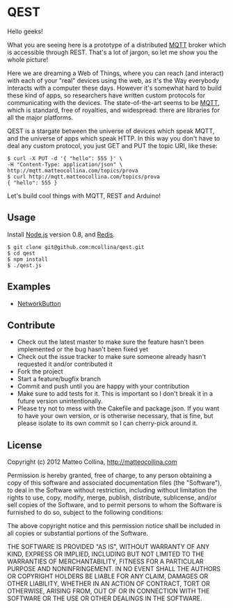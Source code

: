 
# QEST

Hello geeks!

What you are seeing here is a prototype of a distributed [MQTT](http://mqtt.org) broker which is accessible through REST.
That's a lot of jargon, so let me show you the whole picture!

Here we are dreaming a Web of Things, where you can reach (and interact) with each of your "real" devices using the web,
as it's the Way everybody interacts with a computer these days.
However it's somewhat hard to build these kind of apps, so researchers have written custom protocols for communicating 
with the devices.
The state-of-the-art seems to be [MQTT](http://mqtt.org), which is standard, free of royalties, and widespread: 
there are libraries for all the major platforms.

QEST is a stargate between the universe of devices which speak MQTT, and the universe of apps which
speak HTTP.
In this way you don't have to deal any custom protocol, you just GET and PUT the topic URI, like these:

    $ curl -X PUT -d '{ "hello": 555 }' \
    -H "Content-Type: application/json" \
    http://mqtt.matteocollina.com/topics/prova
    $ curl http://mqtt.matteocollina.com/topics/prova
    { "hello": 555 }

Let's build cool things with MQTT, REST and Arduino!

## Usage

Install [Node.js](http://nodejs.org) version 0.8, and
[Redis](http://redis.io).

```
$ git clone git@github.com:mcollina/qest.git
$ cd qest
$ npm install
$ ./qest.js
```

## Examples

* [NetworkButton](https://github.com/mcollina/qest/wiki/Network-Button-Example)

## Contribute

* Check out the latest master to make sure the feature hasn't been
  implemented or the bug hasn't been fixed yet
* Check out the issue tracker to make sure someone already hasn't
  requested it and/or contributed it
* Fork the project
* Start a feature/bugfix branch
* Commit and push until you are happy with your contribution
* Make sure to add tests for it. This is important so I don't break it
  in a future version unintentionally.
* Please try not to mess with the Cakefile and package.json. If you
  want to have your own version, or is otherwise necessary, that is
  fine, but please isolate to its own commit so I can cherry-pick around
  it.

## License

Copyright (c) 2012 Matteo Collina, http://matteocollina.com

Permission is hereby granted, free of charge, to any person
obtaining a copy of this software and associated documentation
files (the "Software"), to deal in the Software without
restriction, including without limitation the rights to use,
copy, modify, merge, publish, distribute, sublicense, and/or sell
copies of the Software, and to permit persons to whom the
Software is furnished to do so, subject to the following
conditions:

The above copyright notice and this permission notice shall be
included in all copies or substantial portions of the Software.

THE SOFTWARE IS PROVIDED "AS IS", WITHOUT WARRANTY OF ANY KIND,
EXPRESS OR IMPLIED, INCLUDING BUT NOT LIMITED TO THE WARRANTIES
OF MERCHANTABILITY, FITNESS FOR A PARTICULAR PURPOSE AND
NONINFRINGEMENT. IN NO EVENT SHALL THE AUTHORS OR COPYRIGHT
HOLDERS BE LIABLE FOR ANY CLAIM, DAMAGES OR OTHER LIABILITY,
WHETHER IN AN ACTION OF CONTRACT, TORT OR OTHERWISE, ARISING
FROM, OUT OF OR IN CONNECTION WITH THE SOFTWARE OR THE USE OR
OTHER DEALINGS IN THE SOFTWARE.
